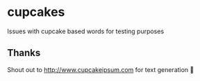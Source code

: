 # cupcakes
Issues with cupcake based words for testing purposes

## Thanks
Shout out to http://www.cupcakeipsum.com for text generation 🧁
